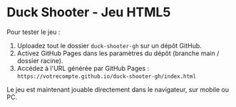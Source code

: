 
# Duck Shooter - Jeu HTML5

Pour tester le jeu :
1. Uploadez tout le dossier `duck-shooter-gh` sur un dépôt GitHub.
2. Activez GitHub Pages dans les paramètres du dépôt (branche main / dossier racine).
3. Accédez à l'URL générée par GitHub Pages :
   `https://votrecompte.github.io/duck-shooter-gh/index.html`

Le jeu est maintenant jouable directement dans le navigateur, sur mobile ou PC.
